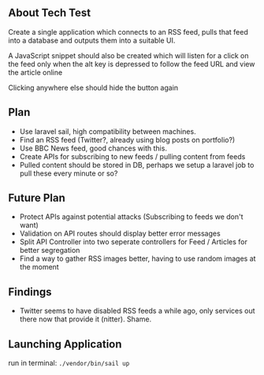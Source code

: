 
## About Tech Test

Create a single application which connects to an RSS feed, pulls that feed into a database and outputs them into
a suitable UI.

A JavaScript snippet should also be created which will listen for a click on the feed only when the alt key is depressed
to follow the feed URL and view the article online

Clicking anywhere else should hide the button again

## Plan

- Use laravel sail, high compatibility between machines.
- Find an RSS feed (Twitter?, already using blog posts on portfolio?)
- Use BBC News feed, good chances with this.
- Create APIs for subscribing to new feeds / pulling content from feeds
- Pulled content should be stored in DB, perhaps we setup a laravel job to pull these every minute or so?

## Future Plan
- Protect APIs against potential attacks (Subscribing to feeds we don't want)
- Validation on API routes should display better error messages
- Split API Controller into two seperate controllers for Feed / Articles for better segregation
- Find a way to gather RSS images better, having to use random images at the moment

## Findings
- Twitter seems to have disabled RSS feeds a while ago, only services out there now that provide it (nitter). Shame.

## Launching Application

run in terminal: `./vendor/bin/sail up`
